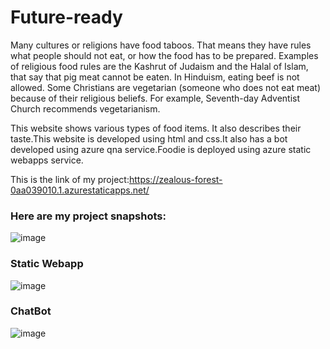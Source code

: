 # Future-ready
Many cultures or religions have food taboos. That means they have rules what people should not eat, or how the food has to be prepared. Examples of religious food rules are the Kashrut of Judaism and the Halal of Islam, that say that pig meat cannot be eaten. In Hinduism, eating beef is not allowed. Some Christians are vegetarian (someone who does not eat meat) because of their religious beliefs. For example, Seventh-day Adventist Church recommends vegetarianism.

This website shows various types of food items. It also describes their taste.This website is developed using html and css.It also has a bot developed using azure qna service.Foodie is deployed using azure static webapps service.

This is the link of my project:https://zealous-forest-0aa039010.1.azurestaticapps.net/

### Here are my project snapshots:
![image](https://user-images.githubusercontent.com/100688001/183459799-4d704bb2-78f2-41f6-8ce3-ee2dc5ff586f.png)

### Static Webapp
![image](https://user-images.githubusercontent.com/100688001/183462691-95d68a23-5aa3-4151-9ec4-44b1c9e184d5.png)

### ChatBot
![image](https://user-images.githubusercontent.com/100688001/183461433-7e78f54c-1d3c-4f04-bf7a-16b226cb8426.png)


